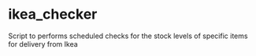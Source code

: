 # ikea_checker
Script to performs scheduled checks for the stock levels of specific items for delivery from Ikea
